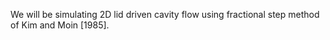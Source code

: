 We will be simulating 2D lid driven cavity flow using fractional step method of Kim and Moin [1985].
